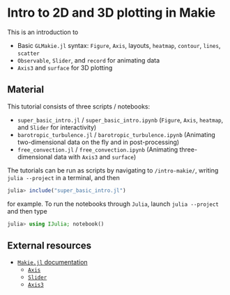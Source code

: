 # Intro to 2D and 3D plotting in Makie

This is an introduction to

* Basic `GLMakie.jl` syntax: `Figure`, `Axis`, layouts, `heatmap`, `contour`, `lines`, `scatter`
* `Observable`, `Slider`, and `record` for animating data
* `Axis3` and `surface` for 3D plotting

## Material

This tutorial consists of three scripts / notebooks:

* `super_basic_intro.jl` / `super_basic_intro.ipynb` (`Figure`, `Axis`, `heatmap`, and `Slider` for interactivity)
* `barotropic_turbulence.jl` / `barotropic_turbulence.ipynb` (Animating two-dimensional data on the fly and in post-processing)
* `free_convection.jl` / `free_convection.ipynb` (Animating three-dimensional data with `Axis3` and `surface`)

The tutorials can be run as scripts by navigating to `/intro-makie/`,
writing `julia --project` in a terminal, and then

```julia
julia> include("super_basic_intro.jl")
```

for example. To run the notebooks through `Julia`, launch `julia --project` and then type

```julia
julia> using IJulia; notebook()
```

## External resources

* [`Makie.jl` documentation](https://makie.juliaplots.org/stable/)
    - [`Axis`](https://makie.juliaplots.org/stable/examples/layoutables/axis/)
    - [`Slider`](https://makie.juliaplots.org/stable/examples/layoutables/slider/)
    - [`Axis3`](https://makie.juliaplots.org/stable/examples/layoutables/axis3/)
